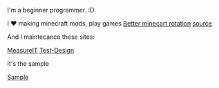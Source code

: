 I'm a beginner programmer. :D

I ♥ making minecraft mods, play games
[Better minecart rotation](https://www.curseforge.com/minecraft/mc-mods/minecart-direction-follow)  [source](https://github.com/KosmX/lock-minecart-view)

And I maintecance these sites:

[MeasureIT](https://measureit.org)
[Test-Design](https://test-design-org)


It's the sample

[Sample](sample.md)
